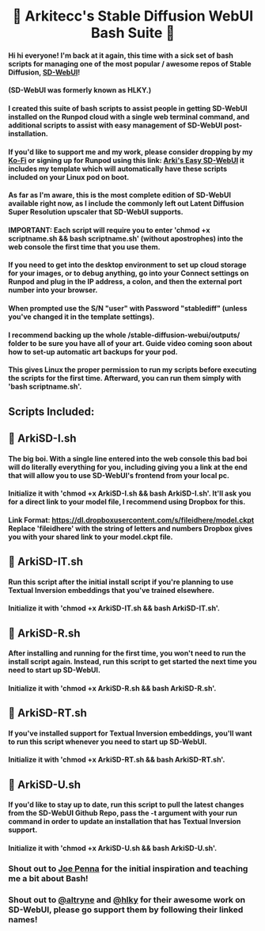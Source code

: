 # <h1 align="center">📔 Arkitecc's Stable Diffusion WebUI Bash Suite 📔</h1>

#### Hi hi everyone! I'm back at it again, this time with a sick set of bash scripts for managing one of the most popular / awesome repos of Stable Diffusion, [SD-WebUI](https://github.com/sd-webui/stable-diffusion-webui)! 

#### (SD-WebUI was formerly known as HLKY.)

#### I created this suite of bash scripts to assist people in getting SD-WebUI installed on the Runpod cloud with a single web terminal command, and additional scripts to assist with easy management of SD-WebUI post-installation.

#### If you'd like to support me and my work, please consider dropping by my [Ko-Fi](https://ko-fi.com/arkitecc) or signing up for Runpod using this link: [Arki's Easy SD-WebUI](https:://runpod.io/gsc?template=2zlpsxev91&ref=borq1onw)  it includes my template which will automatically have these scripts included on your Linux pod on boot.

#### As far as I'm aware, this is the most complete edition of SD-WebUI available right now, as I include the commonly left out Latent Diffusion Super Resolution upscaler that SD-WebUI supports. 

#### IMPORTANT: Each script will require you to enter 'chmod +x scriptname.sh && bash scriptname.sh' (without apostrophes) into the web console the first time that you use them.

#### If you need to get into the desktop environment to set up cloud storage for your images, or to debug anything, go into your Connect settings on Runpod and plug in the IP address, a colon, and then the external port number into your browser. 

#### When prompted use the S/N "user" with Password "stablediff" (unless you've changed it in the template settings). 
#### I recommend backing up the whole /stable-diffusion-webui/outputs/ folder to be sure you have all of your art. Guide video coming soon about how to set-up automatic art backups for your pod.  

#### This gives Linux the proper permission to run my scripts before executing the scripts for the first time. Afterward, you can run them simply with 'bash scriptname.sh'.

## Scripts Included: 

## 📔 ArkiSD-I.sh

#### The big boi. With a single line entered into the web console this bad boi will do literally everything for you, including giving you a link at the end that will allow you to use SD-WebUI's frontend from your local pc. 

#### Initialize it with 'chmod +x ArkiSD-I.sh && bash ArkiSD-I.sh'. It'll ask you for a direct link to your model file, I recommend using Dropbox for this. 

#### Link Format: https://dl.dropboxusercontent.com/s/fileidhere/model.ckpt Replace 'fileidhere' with the string of letters and numbers Dropbox gives you with your shared link to your model.ckpt file.  

## 📔 ArkiSD-IT.sh

#### Run this script after the initial install script if you're planning to use Textual Inversion embeddings that you've trained elsewhere. 
#### Initialize it with 'chmod +x ArkiSD-IT.sh && bash ArkiSD-IT.sh'.

## 📔 ArkiSD-R.sh 

#### After installing and running for the first time, you won't need to run the install script again. Instead, run this script to get started the next time you need to start up SD-WebUI.

#### Initialize it with 'chmod +x ArkiSD-R.sh && bash ArkiSD-R.sh'.

## 📔 ArkiSD-RT.sh 

#### If you've installed support for Textual Inversion embeddings, you'll want to run this script whenever you need to start up SD-WebUI. 

#### Initialize it with 'chmod +x ArkiSD-RT.sh && bash ArkiSD-RT.sh'.

## 📔 ArkiSD-U.sh

#### If you'd like to stay up to date, run this script to pull the latest changes from the SD-WebUI Github Repo, pass the -t argument with your run command in order to update an installation that has Textual Inversion support.

#### Initialize it with 'chmod +x ArkiSD-U.sh && bash ArkiSD-U.sh'. 

### Shout out to [Joe Penna](https://twitter.com/MysteryGuitarM) for the initial inspiration and teaching me a bit about Bash!

### Shout out to [@altryne](https://github.com/altryne) and [@hlky](https://github.com/hlky) for their awesome work on SD-WebUI, please go support them by following their linked names! 